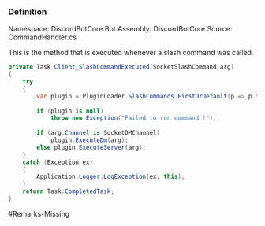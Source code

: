 ### Definition

Namespace: DiscordBotCore.Bot
Assembly: DiscordBotCore
Source: CommandHandler.cs

This is the method that is executed whenever a slash command was called.

```cs
private Task Client_SlashCommandExecuted(SocketSlashCommand arg)  
{  
    try  
    {  
        var plugin = PluginLoader.SlashCommands.FirstOrDefault(p => p.Name == arg.Data.Name);  
  
        if (plugin is null)  
            throw new Exception("Failed to run command !");  
  
        if (arg.Channel is SocketDMChannel)  
            plugin.ExecuteDm(arg);  
        else plugin.ExecuteServer(arg);  
    }
    catch (Exception ex)  
    {
	    Application.Logger.LogException(ex, this);  
    }  
    return Task.CompletedTask;  
}
```


#Remarks-Missing